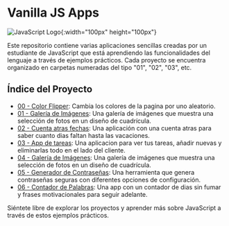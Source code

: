 # Vanilla JS Apps

![JavaScript Logo](https://cdn.worldvectorlogo.com/logos/javascript-1.svg){:width="100px" height="100px"}


Este repositorio contiene varias aplicaciones sencillas creadas por un estudiante de JavaScript que está aprendiendo las funcionalidades del lenguaje a través de ejemplos prácticos. Cada proyecto se encuentra organizado en carpetas numeradas del tipo "01", "02", "03", etc.

## Índice del Proyecto

- [00 - Color Flipper](00/README.md): Cambia los colores de la pagina por uno aleatorio.
- [01 - Galería de Imágenes](01/README.md): Una galería de imágenes que muestra una selección de fotos en un diseño de cuadrícula.
- [02 - Cuenta atras fechas](02/README.md): Una aplicación con una cuenta atras para saber cuanto dias faltan hasta las vacaciones.
- [03 - App de tareas](03/README.md): Una aplicacion para ver tus tareas, añadir nuevas y eliminarlas todo en el lado del cliente.
- [04 - Galería de Imágenes](04/README.md): Una galería de imágenes que muestra una selección de fotos en un diseño de cuadrícula.
- [05 - Generador de Contraseñas](05/README.md): Una herramienta que genera contraseñas seguras con diferentes opciones de configuración.
- [06 - Contador de Palabras](06/README.md): Una app con un contador de dias sin fumar y frases motivacionales para seguir adelante.

Siéntete libre de explorar los proyectos y aprender más sobre JavaScript a través de estos ejemplos prácticos.
